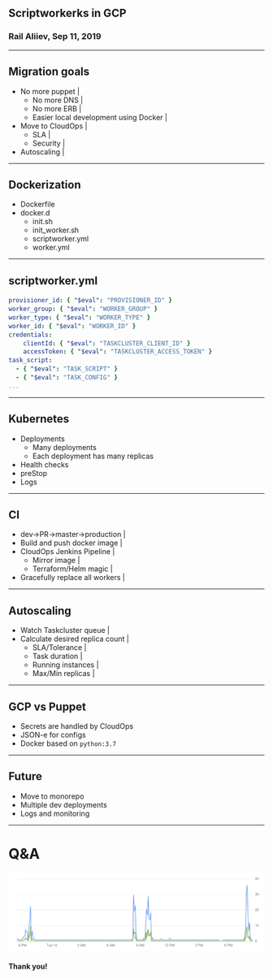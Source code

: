 ## Scriptworkerks in GCP
### Rail Aliiev, Sep 11, 2019

---

## Migration goals
- No more puppet                          |
  - No more DNS                           |
  - No more ERB                           |
  - Easier local development using Docker |
- Move to CloudOps                        |
  - SLA                                   |
  - Security                              |
- Autoscaling                             |

---

## Dockerization
- Dockerfile
- docker.d
  - init.sh
  - init_worker.sh
  - scriptworker.yml
  - worker.yml

---
## scriptworker.yml

```yaml
provisioner_id: { "$eval": "PROVISIONER_ID" }
worker_group: { "$eval": "WORKER_GROUP" }
worker_type: { "$eval": "WORKER_TYPE" }
worker_id: { "$eval": "WORKER_ID" }
credentials:
    clientId: { "$eval": "TASKCLUSTER_CLIENT_ID" }
    accessToken: { "$eval": "TASKCLUSTER_ACCESS_TOKEN" }
task_script:
  - { "$eval": "TASK_SCRIPT" }
  - { "$eval": "TASK_CONFIG" }
...
```

---
## Kubernetes
- Deployments
  - Many deployments
  - Each deployment has many replicas
- Health checks
- preStop
- Logs

---

## CI
- dev->PR->master->production    |
- Build and push docker image    |
- CloudOps Jenkins Pipeline      |
  - Mirror image                 |
  - Terraform/Helm magic         |
- Gracefully replace all workers |

---

## Autoscaling
- Watch Taskcluster queue         |
- Calculate desired replica count |
  - SLA/Tolerance                 |
  - Task duration                 |
  - Running instances             |
  - Max/Min replicas              |

---

## GCP vs Puppet
- Secrets are handled by CloudOps
- JSON-e for configs
- Docker based on `python:3.7`

---
## Future
- Move to monorepo
- Multiple dev deployments
- Logs and monitoring

---
# Q&A
![Graph](./assets/a62ecfde.png)
#### Thank you!

